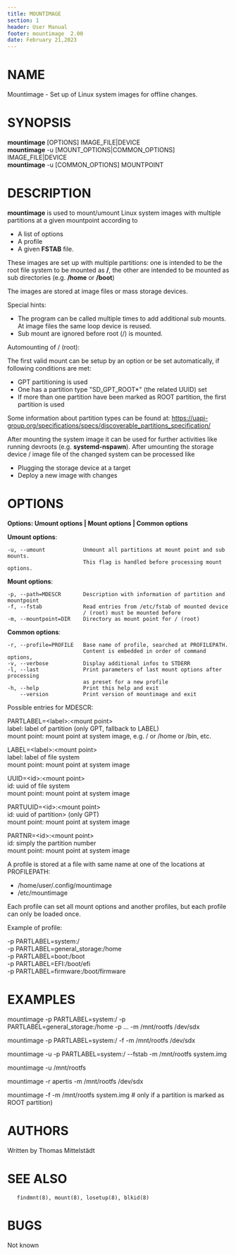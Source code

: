 ```yaml
---
title: MOUNTIMAGE
section: 1
header: User Manual
footer: mountimage  2.00
date: February 21,2023
---
```

# NAME
Mountimage - Set up of Linux system images for offline changes.

# SYNOPSIS
**mountimage** [OPTIONS] IMAGE_FILE|DEVICE  
**mountimage** -u [MOUNT_OPTIONS|COMMON_OPTIONS] IMAGE_FILE|DEVICE  
**mountimage** -u [COMMON_OPTIONS] MOUNTPOINT

# DESCRIPTION
**mountimage** is used to mount/umount Linux system images with multiple partitions at a given mountpoint  according to

- A list of options 
- A profile
- A given **FSTAB** file.

These images are set up with multiple partitions: one is intended to be the root file system to be mounted as **/**, the other are intended to be mounted as sub directories (e.g. **/home** or **/boot**)

The images are stored at image files or mass storage devices.

Special hints:

- The program can be called multiple times to add additional sub mounts. At
  image files the same loop device is reused.
- Sub mount are ignored before root (/) is mounted.

Automounting of / (root):

The first valid mount can be setup by an option or be set automatically, if following conditions are met:

- GPT partitioning is used
- One has a partition type "SD_GPT_ROOT*" (the related UUID) set
- If more than one partition have been marked as ROOT partition, the first partition is used

Some information about partition types can be found at:
https://uapi-group.org/specifications/specs/discoverable_partitions_specification/



After mounting the system image it can be used for further activities like running devroots (e.g. **systemd-nspawn**).
After umounting the storage device / image file of the changed system can be processed like

- Plugging the storage device at a target
- Deploy a new image with changes

# OPTIONS

**Options: Umount options | Mount options | Common options**

**Umount options**:

    -u, --umount            Unmount all partitions at mount point and sub mounts.
                            This flag is handled before processing mount options.

**Mount options**:

    -p, --path=MDESCR       Description with information of partition and mountpoint
    -f, --fstab             Read entries from /etc/fstab of mounted device
                            / (root) must be mounted before
    -m, --mountpoint=DIR    Directory as mount point for / (root)

**Common options**:

    -r, --profile=PROFILE   Base name of profile, searched at PROFILEPATH.
                            Content is embedded in order of command options,
    -v, --verbose           Display additional infos to STDERR
    -l, --last              Print parameters of last mount options after processing
                            as preset for a new profile
    -h, --help              Print this help and exit
        --version           Print version of mountimage and exit

Possible entries for MDESCR:

PARTLABEL=<label\>:<mount point\>  
	label:          label of partition (only GPT, fallback to LABEL)  
	mount point: 	mount point at system image, e.g. / or /home or /bin, etc.

LABEL=<label\>:<mount point\>  
	label:          label of file system  
	mount point:    mount point at system image

UUID=<id\>:<mount point\>  
	id:             uuid of file system  
	mount point:    mount point at system image

PARTUUID=<id\>:<mount point\>  
	id:             uuid of partition> (only GPT)  
	mount point:    mount point at system image

PARTNR=<id\>:<mount point\>  
	id:             simply the partition number  
	mount point:    mount point at system image

A profile is stored at a file with same name at one of the locations at PROFILEPATH:

- /home/user/.config/mountimage
- /etc/mountimage

Each profile can set all mount options and another profiles, but each profile can only be loaded once.

Example of profile:

 -p PARTLABEL=system:/  
 -p PARTLABEL=general_storage:/home  
 -p PARTLABEL=boot:/boot  
 -p PARTLABEL=EFI:/boot/efi  
 -p PARTLABEL=firmware:/boot/firmware  

 
# EXAMPLES

mountimage -p PARTLABEL=system:/ -p PARTLABEL=general_storage:/home -p ... -m /mnt/rootfs /dev/sdx

mountimage -p PARTLABEL=system:/ -f -m /mnt/rootfs /dev/sdx

mountimage -u -p PARTLABEL=system:/ --fstab -m /mnt/rootfs system.img

mountimage -u /mnt/rootfs

mountimage -r apertis -m /mnt/rootfs /dev/sdx

mountimage -f -m /mnt/rootfs system.img # only if a partition is marked as ROOT partition)

# AUTHORS
Written by Thomas Mittelstädt

# SEE ALSO
       findmnt(8), mount(8), losetup(8), blkid(8)

# BUGS
Not known
